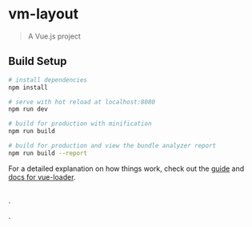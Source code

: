 # vm-layout

> A Vue.js project

## Build Setup

``` bash
# install dependencies
npm install

# serve with hot reload at localhost:8080
npm run dev

# build for production with minification
npm run build

# build for production and view the bundle analyzer report
npm run build --report
```

For a detailed explanation on how things work, check out the [guide](http://vuejs-templates.github.io/webpack/) and [docs for vue-loader](http://vuejs.github.io/vue-loader).

#
`
<!DOCTYPE html>
<html>
  <head>
    <meta charset="utf-8">
	<!--rem方式需要注释-->
    <meta name="viewport" content="width=device-width, initial-scale=1.0, maximum-scale=1.0, minimum-scale=1, user-scalable=no" />
    <title>vm-layout</title>
    <script src="static/buggyfill.min.js"></script>
	<!--rem方式解开-->
    <!-- <script>
      !function(e,t){function i(){var t=n.getBoundingClientRect().width/10;n.style.fontSize=t+"px",p.rem=e.rem=t}var a,r=e.document,n=r.documentElement,o=r.querySelector('meta[name="viewport"]'),l=r.querySelector('meta[name="flexible"]'),m=r.querySelector('meta[name="flexible-in-x5"]'),s=!0,c=0,d=0,p=t.flexible||(t.flexible={});if(o){console.warn("将根据已有的meta标签来设置缩放比例");var u=o.getAttribute("content").match(/initial\-scale=([\d\.]+)/);u&&(d=parseFloat(u[1]),c=parseInt(1/d))}else if(l){var f=l.getAttribute("content");if(f){var v=f.match(/initial\-dpr=([\d\.]+)/),h=f.match(/maximum\-dpr=([\d\.]+)/);v&&(c=parseFloat(v[1]),d=parseFloat((1/c).toFixed(2))),h&&(c=parseFloat(h[1]),d=parseFloat((1/c).toFixed(2)))}}if(m&&(s="false"!==m.getAttribute("content")),!c&&!d){var x=(e.navigator.appVersion.match(/android/gi),e.chrome),g=e.navigator.appVersion.match(/iphone/gi),b=e.devicePixelRatio,w=/TBS\/\d+/.test(e.navigator.userAgent),y=!1;try{y="true"===localStorage.getItem("IN_FLEXIBLE_WHITE_LIST")}catch(e){y=!1}d=1/(c=g||x||w&&s&&y?b>=3&&(!c||c>=3)?3:b>=2&&(!c||c>=2)?2:1:1)}if(n.setAttribute("data-dpr",c),!o)if((o=r.createElement("meta")).setAttribute("name","viewport"),o.setAttribute("content","initial-scale="+d+", maximum-scale="+d+", minimum-scale="+d+", user-scalable=no, viewport-fit=cover"),n.firstElementChild)n.firstElementChild.appendChild(o);else{var E=r.createElement("div");E.appendChild(o),r.write(E.innerHTML)}e.addEventListener("resize",function(){clearTimeout(a),a=setTimeout(i,300)},!1),e.addEventListener("pageshow",function(e){e.persisted&&(clearTimeout(a),a=setTimeout(i,300))},!1),"complete"===r.readyState?r.body.style.fontSize=12*c+"px":r.addEventListener("DOMContentLoaded",function(e){r.body.style.fontSize=12*c+"px"},!1),i(),p.dpr=e.dpr=c,p.refreshRem=i,p.rem2px=function(e){var t=parseFloat(e)*this.rem;return"string"==typeof e&&e.match(/rem$/)&&(t+="px"),t},p.px2rem=function(e){var t=parseFloat(e)/this.rem;return"string"==typeof e&&e.match(/px$/)&&(t+="rem"),t}}(window,window.lib||(window.lib={}))</script><script>!function(e,t){function i(){var t=n.getBoundingClientRect().width/10;n.style.fontSize=t+"px",p.rem=e.rem=t}var a,r=e.document,n=r.documentElement,o=r.querySelector('meta[name="viewport"]'),l=r.querySelector('meta[name="flexible"]'),m=r.querySelector('meta[name="flexible-in-x5"]'),s=!0,c=0,d=0,p=t.flexible||(t.flexible={});if(o){console.warn("将根据已有的meta标签来设置缩放比例");var u=o.getAttribute("content").match(/initial\-scale=([\d\.]+)/);u&&(d=parseFloat(u[1]),c=parseInt(1/d))}else if(l){var f=l.getAttribute("content");if(f){var v=f.match(/initial\-dpr=([\d\.]+)/),h=f.match(/maximum\-dpr=([\d\.]+)/);v&&(c=parseFloat(v[1]),d=parseFloat((1/c).toFixed(2))),h&&(c=parseFloat(h[1]),d=parseFloat((1/c).toFixed(2)))}}if(m&&(s="false"!==m.getAttribute("content")),!c&&!d){var x=(e.navigator.appVersion.match(/android/gi),e.chrome),g=e.navigator.appVersion.match(/iphone/gi),b=e.devicePixelRatio,w=/TBS\/\d+/.test(e.navigator.userAgent),y=!1;try{y="true"===localStorage.getItem("IN_FLEXIBLE_WHITE_LIST")}catch(e){y=!1}d=1/(c=g||x||w&&s&&y?b>=3&&(!c||c>=3)?3:b>=2&&(!c||c>=2)?2:1:1)}if(n.setAttribute("data-dpr",c),!o)if((o=r.createElement("meta")).setAttribute("name","viewport"),o.setAttribute("content","initial-scale="+d+", maximum-scale="+d+", minimum-scale="+d+", user-scalable=no, viewport-fit=cover"),n.firstElementChild)n.firstElementChild.appendChild(o);else{var E=r.createElement("div");E.appendChild(o),r.write(E.innerHTML)}e.addEventListener("resize",function(){clearTimeout(a),a=setTimeout(i,300)},!1),e.addEventListener("pageshow",function(e){e.persisted&&(clearTimeout(a),a=setTimeout(i,300))},!1),"complete"===r.readyState?r.body.style.fontSize=12*c+"px":r.addEventListener("DOMContentLoaded",function(e){r.body.style.fontSize=12*c+"px"},!1),i(),p.dpr=e.dpr=c,p.refreshRem=i,p.rem2px=function(e){var t=parseFloat(e)*this.rem;return"string"==typeof e&&e.match(/rem$/)&&(t+="px"),t},p.px2rem=function(e){var t=parseFloat(e)/this.rem;return"string"==typeof e&&e.match(/px$/)&&(t+="rem"),t}}(window,window.lib||(window.lib={}))
    </script> -->
    <script>
	// vm hack / rem方式需要注释
    window.onload = function () {
      window.viewportUnitsBuggyfill.init({ hacks: window.viewportUnitsBuggyfillHacks });
    }
    </script>
  </head>
  <body>
    <div id="app"></div>
    <!-- built files will be auto injected -->
  </body>
</html>
`